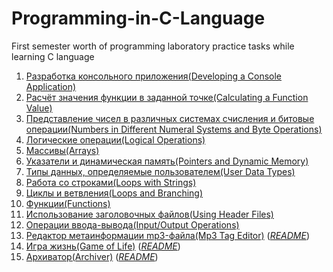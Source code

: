 # Programming-in-C-Language
First semester worth of programming laboratory practice tasks while learning C language

1. [Разработка консольного приложения(Developing a Console Application)](https://github.com/mathslove/ITMO/tree/master/1-sem/Prog%20Practice/1.%20Work1/App1)
2. [Расчёт значения функции в заданной точке(Calculating a Function Value)](https://github.com/mathslove/ITMO/tree/master/1-sem/Prog%20Practice/1.%20Work1/App2)
3. [Представление чисел в различных системах счисления и битовые
операции(Numbers in Different Numeral Systems and Byte Operations)](https://github.com/mathslove/ITMO/tree/master/1-sem/Prog%20Practice/1.%20Work1/App3)
4. [Логические операции(Logical Operations)](https://github.com/mathslove/ITMO/tree/master/1-sem/Prog%20Practice/1.%20Work1/App4)
5. [Массивы(Arrays)](https://github.com/mathslove/ITMO/blob/master/1-sem/Prog%20Practice/2.%20Work2/app5.c)
6. [Указатели и динамическая память(Pointers and Dynamic Memory)](https://github.com/mathslove/ITMO/blob/master/1-sem/Prog%20Practice/2.%20Work2/app6.c)
7. [Типы данных, определяемые пользователем(User Data Types)](https://github.com/mathslove/ITMO/blob/master/1-sem/Prog%20Practice/2.%20Work2/app7.c)
8. [Работа со строками(Loops with Strings)](https://github.com/mathslove/ITMO/blob/master/1-sem/Prog%20Practice/2.%20Work2/app8.c)
9. [Циклы и ветвления(Loops and Branching)](https://github.com/mathslove/ITMO/blob/master/1-sem/Prog%20Practice/3.%20Work3/app9.c)
10. [Функции(Functions)](https://github.com/mathslove/ITMO/blob/master/1-sem/Prog%20Practice/3.%20Work3/app10.c)
11. [Использование заголовочных файлов(Using Header Files)](https://github.com/mathslove/ITMO/blob/master/1-sem/Prog%20Practice/3.%20Work3/app11.c)
12. [Операции ввода-вывода(Input/Output Operations)](https://github.com/mathslove/ITMO/blob/master/1-sem/Prog%20Practice/3.%20Work3/app12.c)
13. [Редактор метаинформации mp3-файла(Mp3 Tag Editor)](https://github.com/mathslove/ITMO/blob/master/1-sem/Prog%20Practice/4.%20Work4/app13.c) (*[README](https://github.com/nazzrrg/Programming-in-C-Language-I/blob/master/Programming%20in%20C/lab13/README.md)*)
14. [Игра жизнь(Game of Life)](https://github.com/mathslove/ITMO/blob/master/1-sem/Prog%20Practice/5.%20Work%205/app14.c) (*[README](https://github.com/nazzrrg/Programming-in-C-Language-I/blob/master/Programming%20in%20C/lab14/README.md)*)
15. [Архиватор(Archiver)](https://github.com/mathslove/ITMO/blob/master/1-sem/Prog%20Practice/6.%20Work%206/app15.c) (*[README](https://github.com/nazzrrg/Programming-in-C-Language-I/blob/master/Programming%20in%20C/lab15/README.md)*)
